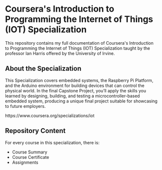 # Coursera's Introduction to Programming the Internet of Things (IOT) Specialization
<p> This repository contains my full documentation of Coursera's Introduction to Programming the Internet of Things (IOT) Specialization taught by the professor Ian Harris offered by the University of Irvine.</p>

<h2> About the Specialization </h2>
<p> This Specialization covers embedded systems, the Raspberry Pi Platform, and the Arduino environment for building devices that can control the physical world. In the final Capstone Project, you’ll apply the skills you learned by designing, building, and testing a microcontroller-based embedded system, producing a unique final project suitable for showcasing to future employers.</p>
https://www.coursera.org/specializations/iot

<h2> Repository Content </h2>
<p> For every course in this specialization, there is:</p>
<ul>
<li>  Course Summary </li>
<li>  Course Certificate </li>
<li>  Assignments </li>
</ul>
